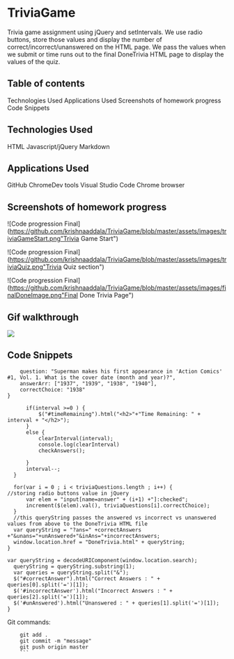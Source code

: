 # TriviaGame
Trivia game assignment using jQuery and setIntervals. We use radio buttons, store those values and display the number
of correct/incorrect/unanswered on the HTML page. We pass the values when we submit or time runs out to the final DoneTrivia 
HTML page to display the values of the quiz.

## Table of contents
Technologies Used
Applications Used
Screenshots of homework progress
Code Snippets

## Technologies Used
HTML
Javascript/jQuery
Markdown

## Applications Used
GitHub
ChromeDev tools
Visual Studio Code
Chrome browser

## Screenshots of homework progress

![Code progression Final](https://github.com/krishnaaddala/TriviaGame/blob/master/assets/images/triviaGameStart.png"Trivia Game Start")

![Code progression Final](https://github.com/krishnaaddala/TriviaGame/blob/master/assets/images/triviaQuiz.png"Trivia Quiz section")

![Code progression Final](https://github.com/krishnaaddala/TriviaGame/blob/master/assets/images/finalDoneImage.png"Final Done Trivia Page")

## Gif walkthrough

![](name-of-giphy.gif)

## Code Snippets

```var triviaQuestions = [{
    question: "Superman makes his first appearance in 'Action Comics' #1, Vol. 1. What is the cover date (month and year)?",
    answerArr: ["1937", "1939", "1938", "1940"],
    correctChoice: "1938"
}
  ```

  ```function decrement() {
        if(interval >=0 ) {
            $("#timeRemaining").html("<h2>"+"Time Remaining: " + interval + "</h2>");
        }
        else {
            clearInterval(interval);
            console.log(clearInterval)
            checkAnswers();

        }
        interval--;
    }
  ```

  ```$function checkAnswers(){
    for(var i = 0 ; i < triviaQuestions.length ; i++) {
//storing radio buttons value in jQuery
        var elem = "input[name=answer" + (i+1) +"]:checked";
        increment($(elem).val(), triviaQuestions[i].correctChoice);
    }
    //this queryString passes the answered vs incorrect vs unanswered values from above to the DoneTrivia HTML file
    var queryString = "?ans=" +correctAnswers +"&unans="+unAnswered+"&inAns="+incorrectAnswers;
    window.location.href = "DoneTrivia.html" + queryString;
}
  ```
  ```function gameCompleted(){
var queryString = decodeURIComponent(window.location.search);
    queryString = queryString.substring(1);
    var queries = queryString.split("&");
    $("#correctAnswer").html("Correct Answers : " + queries[0].split('=')[1]);
    $('#incorrectAnswer').html("Incorrect Answers : " + queries[2].split('=')[1]);
    $('#unAnswered').html("Unanswered : " + queries[1].split('=')[1]);
}
  ```
Git commands:

```git status
    git add .
    git commit -m "message"
    git push origin master
    ```